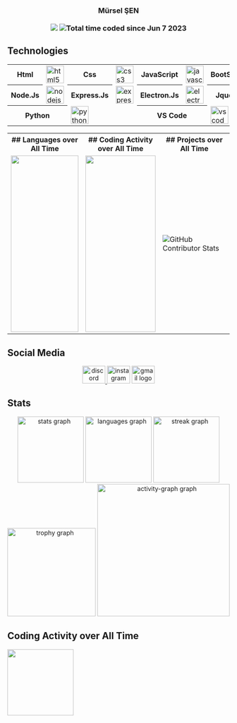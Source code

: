 <h3 align="center">
  <strong>
    Mürsel ŞEN
  </strong>
  <br /><br />
  <img src="https://visitor-badge.laobi.icu/badge?page_id=murselsen.murselsen&" />
  <img src="https://wakatime.com/badge/user/602e419d-f1c9-4979-ac85-a3da5d93f7e7.svg"
    alt="Total time coded since Jun 7 2023" />
</h3>

## Technologies

<div align="center">
  <table>
    <tr>
      <th>Html</th>
      <td><img src="https://cdn.jsdelivr.net/gh/devicons/devicon/icons/html5/html5-original.svg" alt="html5 logo"
          height="40" /></td>
      <th>Css</th>
      <td><img src="https://cdn.jsdelivr.net/gh/devicons/devicon/icons/css3/css3-original.svg" alt="css3 logo"
          height="40" /></td>
      <th>JavaScript</th>
      <td><img src="https://cdn.simpleicons.org/javascript/F7DF1E" alt="javascript logo" height="40" /></td>
      <th>BootStrap</th>
      <td><img src="https://cdn.jsdelivr.net/gh/devicons/devicon/icons/bootstrap/bootstrap-original.svg"
          alt="bootstrap logo" height="40" /></td>
    </tr>
    <tr>
      <th>Node.Js</th>
      <td><img src="https://cdn.simpleicons.org/nodedotjs/339933" alt="nodejs logo" height="40" /></td>
      <th>Express.Js</th>
      <td><img src="https://cdn.simpleicons.org/express/fff000" alt="express logo" height="40" /></td>
      <th>Electron.Js</th>
      <td><img src="https://cdn.simpleicons.org/electron/47848F" alt="electron logo" height="40" /></td>
      <th>Jquery</th>
      <td><img src="https://cdn.simpleicons.org/jquery/47848F" alt="jquery logo" height="40" /></td>
    </tr>
    <tr>
      <th colspan="2">Python</th>
      <td colspan="2"><img src="https://cdn.jsdelivr.net/gh/devicons/devicon/icons/python/python-original.svg"
          alt="python logo" height="40" /></td>
      <th colspan="2">VS Code</th>
      <td colspan="2"><img src="https://cdn.jsdelivr.net/gh/devicons/devicon/icons/vscode/vscode-original.svg"
          alt="vscode logo" height="40" /></td>
    </tr>
  </table>
</div>

<table style="border:0; width: 100%;">
  <tr>
    <th>
      ## Languages over All Time
    </th>
    <th>
      ## Coding Activity over All Time
    </th>
    <th>
      ## Projects over All Time
    </th>
  </tr>
  <tr>
    <td>
      <img src="https://wakatime.com/share/@murselsen/3ba3d656-553a-41bf-a57b-3da03f750117.svg" height="400"
        width="100%" />
    </td>
    <td>
      <img src="https://wakatime.com/share/@murselsen/c7f22644-7e1e-45f5-9c69-eac94f1f09e6.svg" height="400"
        width="100%" />
    </td>
    <td>
      <img
        src="https://github-contributor-stats.vercel.app/api?username=murselsen&limit=5&theme=gruvbox&combine_all_yearly_contributions=true"
        alt="GitHub Contributor Stats" />
    </td>
  </tr>
</table>





## Social Media

<p align="center">
  <a href="https://discord.com/users/643474762085040138" target='__blank'>
    <img src="https://raw.githubusercontent.com/poyrazavsever/readme-maker/main/public/SocialMedia/discord/default.svg"
      alt="discord logo" height="40" width="52" />
  </a>
  <a href="https://www.instagram.com/35_mursel/" target='__blank'>
    <img
      src="https://raw.githubusercontent.com/poyrazavsever/readme-maker/main/public/SocialMedia/instagram/default.svg"
      alt="instagram logo" height="40" width="52" /></a>
  <a href="mailto:murselsen803@gmail.com" target='__blank'>
    <img src="https://raw.githubusercontent.com/poyrazavsever/readme-maker/main/public/SocialMedia/gmail/default.svg"
      alt="gmail logo" height="40" width="52" /></a>
</p>

## Stats

<p align="center">
  <img
    src="https://github-readme-stats.vercel.app/api?username=murselsen&hide_title=false&hide_rank=false&show_icons=true&include_all_commits=true&count_private=true&disable_animations=false&theme=dracula"
    height="150" alt="stats graph" />
  <img
    src="https://github-readme-stats.vercel.app/api/top-langs?username=murselsen&locale=en&hide_title=false&layout=compact&card_width=320&langs_count=5&theme=dracula&hide_border=false&order=2"
    height="150" alt="languages graph" />
  <img
    src="https://streak-stats.demolab.com?user=murselsen&locale=en&mode=daily&theme=dracula&hide_border=false&border_radius=5&order=3"
    height="150" alt="streak graph" />
  <img
    src="https://github-profile-trophy.vercel.app/?username=murselsen&theme=dracula&column=-1&row=1&margin-w=8&margin-h=8&no-bg=false&no-frame=false&order=4"
    height="200" alt="trophy graph" />
  <img
    src="https://github-readme-activity-graph.vercel.app/graph?username=murselsen&radius=16&theme=react&area=true&order=5"
    height="300" alt="activity-graph graph" />



</p>

## Coding Activity over All Time

<img src="https://wakatime.com/share/@murselsen/4aa100ab-f0ee-4a0b-9163-ed35b5af9c93.svg" height="150"></img>